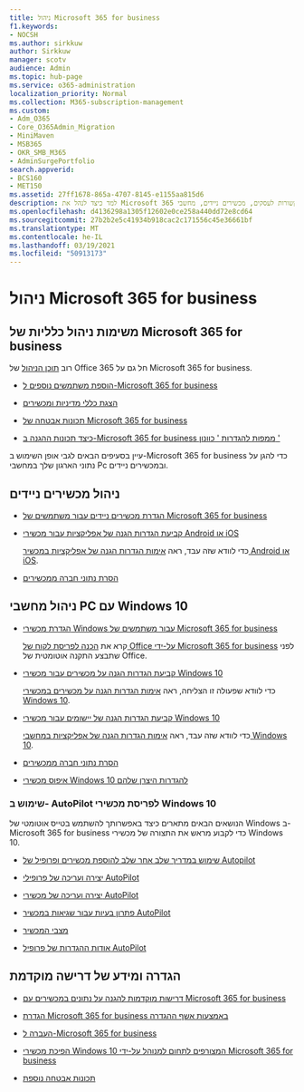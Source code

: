 ```yaml
---
title: ניהול Microsoft 365 for business
f1.keywords:
- NOCSH
ms.author: sirkkuw
author: Sirkkuw
manager: scotv
audience: Admin
ms.topic: hub-page
ms.service: o365-administration
localization_priority: Normal
ms.collection: M365-subscription-management
ms.custom:
- Adm_O365
- Core_O365Admin_Migration
- MiniMaven
- MSB365
- OKR_SMB_M365
- AdminSurgePortfolio
search.appverid:
- BCS160
- MET150
ms.assetid: 27ff1678-865a-4707-8145-e1155aa815d6
description: למד כיצד לנהל את Microsoft 365 עבור משימות ניהול קשורות לעסקים, מכשירים ניידים, מחשבי Windows 10 ומשימות רבות שכאלה.
ms.openlocfilehash: d4136298a1305f12602e0ce258a440dd72e8cd64
ms.sourcegitcommit: 27b2b2e5c41934b918cac2c171556c45e36661bf
ms.translationtype: MT
ms.contentlocale: he-IL
ms.lasthandoff: 03/19/2021
ms.locfileid: "50913173"
---
```

# <a name="manage-microsoft-365-for-business"></a>ניהול Microsoft 365 for business

## <a name="general-microsoft-365-for-business-admin-tasks"></a>משימות ניהול כלליות של Microsoft 365 for business

רוב [תוכן הניהול](/office365/admin/admin-home) של Office 365 חל גם על Microsoft 365 for business.

- [הוספת משתמשים נוספים ל-Microsoft 365 for business](../admin/add-users/add-users.md)
    
- [הצגת כללי מדיניות ומכשירים](view-policies-and-devices.md)
    
- [תכונות אבטחה של Microsoft 365 for business](security-features.md)
    
- [כיצד תכונות ההגנה ב-Microsoft 365 for business ממפות להגדרות ' כוונון '](map-protection-features-to-intune-settings.md)
    
עיין בסעיפים הבאים לגבי אופן השימוש ב-Microsoft 365 for business כדי להגן על נתוני הארגון שלך במחשבי Pc ובמכשירים ניידים.
  
## <a name="manage-mobile-devices"></a>ניהול מכשירים ניידים

- [הגדרת מכשירים ניידים עבור משתמשים של Microsoft 365 for business](set-up-mobile-devices.md)
    
- [קביעת הגדרות הגנה של אפליקציות עבור מכשירי Android או iOS](app-protection-settings-for-android-and-ios.md)
    
    כדי לוודא שזה עבד, ראה [אימות הגדרות הגנה של אפליקציות במכשיר Android או iOS](validate-settings-on-android-or-ios.md). 
    
- [הסרת נתוני חברה ממכשירים](remove-company-data.md)
    
## <a name="manage-windows-10-pcs"></a>ניהול מחשבי PC עם Windows 10

- [הגדרת מכשירי Windows עבור משתמשים של Microsoft 365 for business](set-up-windows-devices.md)

    קרא את [הכנה לפריסת לקוח של Office על-ידי Microsoft 365 for business](prepare-for-office-client-deployment.md) לפני שתבצע התקנה אוטומטית של Office. 
    
- [קביעת הגדרות הגנה על מכשירים עבור מכשירי Windows 10](protection-settings-for-windows-10-pcs.md)
    
    כדי לוודא שפעולה זו הצליחה, ראה [אימות הגדרות הגנה על מכשירים במכשירי Windows 10](validate-settings-on-windows-10-pcs.md). 
    
- [קביעת הגדרות הגנה של יישומים עבור מכשירי Windows 10](protection-settings-for-windows-10-devices.md)
    
    כדי לוודא שזה עבד, ראה [אימות הגדרות הגנה של אפליקציות במחשבי Windows 10](validate-protection-settings-on-windows-10-pcs.md). 
    
- [הסרת נתוני חברה ממכשירים](remove-company-data.md)
    
- [איפוס מכשירי Windows 10 להגדרות היצרן שלהם](reset-devices-to-factory-settings.md)
    
### <a name="use-autopilot-to-deploy-windows-10-devices"></a>שימוש ב- AutoPilot לפריסת מכשירי Windows 10

הנושאים הבאים מתארים כיצד באפשרותך להשתמש בטייס אוטומטי של Windows ב-Microsoft 365 for business כדי לקבוע מראש את התצורה של מכשירי Windows 10.
  
- [שימוש במדריך שלב אחר שלב להוספת מכשירים ופרופיל של Autopilot](add-autopilot-devices-and-profile.md)
    
- [יצירה ועריכה של פרופילי AutoPilot](create-and-edit-autopilot-profiles.md)
    
- [יצירה ועריכה של מכשירי AutoPilot](create-and-edit-autopilot-devices.md)
    
- [פתרון בעיות עבור שגיאות במכשיר AutoPilot](troubleshoot-autopilot-errors.md)
    
- [מצבי המכשיר](device-states.md)
    
- [אודות ההגדרות של פרופיל AutoPilot](autopilot-profile-settings.md)
    
## <a name="set-up-and-prerequisite-information"></a>הגדרה ומידע של דרישה מוקדמת

- [דרישות מוקדמות להגנה על נתונים במכשירים עם Microsoft 365 for business](pre-requisites-for-data-protection.md)
    
- [הגדרת Microsoft 365 for business באמצעות אשף ההגדרה](set-up.md)
    
- [העברה ל-Microsoft 365 for business](migrate-to-microsoft-365-business.md)
    
- [הפיכת מכשירי Windows 10 המצורפים לתחום למנוהל על-ידי Microsoft 365 for business](manage-windows-devices.md)
    
- [תכונות אבטחה נוספת](security-features.md#additional-security-features)